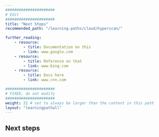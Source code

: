 ```yaml
---
######################
# Edit
######################
title: "Next Steps"
recommended_path: "/learning-paths/cloud/hyperscan/"

further_reading:
    - resource:
        - title: Documentation on this
        - link: www.google.com
    - resource:
        - title: Reference on that
        - link: www.bing.com
    - resource:
        - title: Docs here
        - link: www.cnn.com

######################
# FIXED, do not modify
######################
weight: 21 # set to always be larger than the content in this path
layout: "learningpathall"
---
```


## Next steps